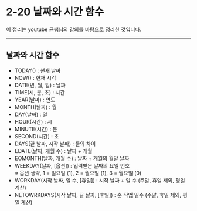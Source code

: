 # 2-20 날짜와 시간 함수

이 정리는 youtube 균쌤님의 강의를 바탕으로 정리한 것입니다.
___

## 날짜와 시간 함수
- TODAY() : 현재 날짜
- NOW() : 현재 시각 
- DATE(년, 월, 일) : 날짜
- TIME(시, 분, 초) : 시간
- YEAR(날짜) : 연도
- MONTH(날짜) : 월
- DAY(날짜) : 일
- HOUR(시간) : 시
- MINUTE(시간) : 분
- SECOND(시간) : 초
- DAYS(끝 날짜, 시작 날짜) : 둘의 차이 
- EDATE(날짜, 개월 수) : 날짜 + 개월
- EOMONTH(날짜, 개월 수) : 날짜 + 개월의 월말 날짜
- WEEKDAY(날짜, [옵션]) : 입력받은 날짜의 요일 번호  
&#8251; 옵션 생략, 1 = 일요일 (1), 2 = 월요일 (1), 3 = 월요일 (0)
- WORKDAY(시작 날짜, 일 수, [휴일]) : 시작 날짜 + 일 수 (주말, 휴일 제외, 평일 계산)
- NETOWRKDAYS(시작 날짜, 끝 날짜, [휴일]) : 순 작업 일수 (주말, 휴일 제외, 평일 계산)